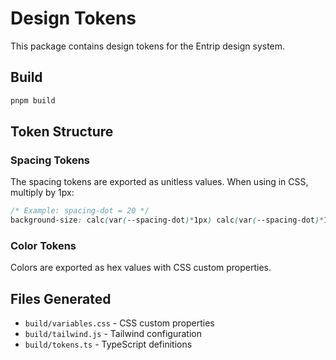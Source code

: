 # Design Tokens

This package contains design tokens for the Entrip design system.

## Build

```bash
pnpm build
```

## Token Structure

### Spacing Tokens
The spacing tokens are exported as unitless values. When using in CSS, multiply by 1px:

```css
/* Example: spacing-dot = 20 */
background-size: calc(var(--spacing-dot)*1px) calc(var(--spacing-dot)*1px);
```

### Color Tokens
Colors are exported as hex values with CSS custom properties.

## Files Generated

- `build/variables.css` - CSS custom properties
- `build/tailwind.js` - Tailwind configuration
- `build/tokens.ts` - TypeScript definitions